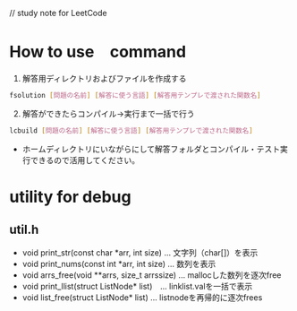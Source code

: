 // study note for LeetCode

# How to use　command
1. 解答用ディレクトリおよびファイルを作成する
```bash
fsolution [問題の名前] [解答に使う言語] [解答用テンプレで渡された関数名]
```
2. 解答ができたらコンパイル→実行まで一括で行う
```bash
lcbuild [問題の名前] [解答に使う言語] [解答用テンプレで渡された関数名]
```
- ホームディレクトリにいながらにして解答フォルダとコンパイル・テスト実行できるので活用してください。

# utility for debug
## util.h
- void print_str(const char *arr, int size) ... 文字列（char[]）を表示
- void print_nums(const int *arr, int size) ... 数列を表示
- void arrs_free(void **arrs, size_t arrssize) ... mallocした数列を逐次free
- void print_llist(struct ListNode* list)　... linklist.valを一括で表示
- void list_free(struct ListNode* list) ... listnodeを再帰的に逐次frees